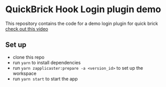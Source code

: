 # QuickBrick Hook Login plugin demo

This repository contains the code for a demo login plugin for quick brick
[check out this video](https://youtu.be/cJXjmbZtzjs)

## Set up

- clone this repo
- run `yarn` to install dependencies
- run `yarn zapplicaster:prepare -a <version_id>` to set up the workspace
- run `yarn start` to start the app
